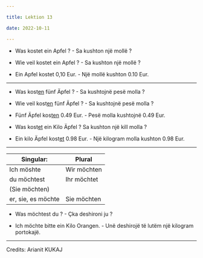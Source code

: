 ```yaml
---

title: Lektion 13

date: 2022-10-11

---
```






- Was kostet ein Apfel ? - Sa kushton një mollë ?

- Wie veil kostet ein Apfel ? - Sa kushton një mollë ?

- Ein Apfel kostet 0,10 Eur. - Një mollë kushton 0.10 Eur.

- ---

- Was kost<u>en</u> fünf Äpfel ?  - Sa kushtojnë pesë molla ?

- Wie veil kost<u>en</u> fünf Äpfel ? - Sa kushtojnë pesë molla ?

- Fünf Äpfel kos<u>ten</u> 0.49 Eur. - Pesë molla kushtojnë 0.49 Eur.

- Was kost<u>et</u> ein Kilo Äpfel ? Sa kushton një kill molla ?

- Ein kilo Äpfel kost<u>et</u> 0.98 Eur. - Një kilogram molla kushton 0.98 Eur.

- ---

| Singular:          | Plural      |
| ------------------ | ----------- |
| Ich möshte         | Wir möchten |
| du möchtest        | Ihr möchtet |
| (Sie möchten)      |             |
| er, sie, es möchte | Sie möchten |

- Was möchtest du ? - Çka deshironi ju ?

- Ich möchte bitte ein Kilo Orangen. - Unë deshirojë të lutëm një kilogram portokajë.

---

Credits: Arianit KUKAJ


